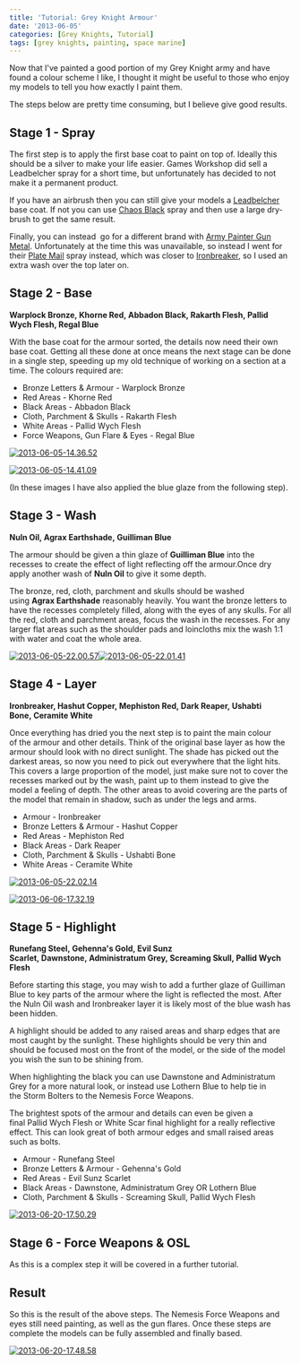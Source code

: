 ```yaml
---
title: 'Tutorial: Grey Knight Armour'
date: '2013-06-05'
categories: [Grey Knights, Tutorial]
tags: [grey knights, painting, space marine]
---
```


Now that I've painted a good portion of my Grey Knight army and have found a colour scheme I like, I thought it might be useful to those who enjoy my models to tell you how exactly I paint them.

The steps below are pretty time consuming, but I believe give good results.

## Stage 1 - Spray

The first step is to apply the first base coat to paint on top of. Ideally this should be a silver to make your life easier. Games Workshop did sell a Leadbelcher spray for a short time, but unfortunately has decided to not make it a permanent product.

If you have an airbrush then you can still give your models a [Leadbelcher](http://www.games-workshop.com/en-EU/Citadel-Base?s=99189950028) base coat. If not you can use [Chaos Black](http://www.games-workshop.com/en-EU/Chaos-Black-Spray-GLOBAL) spray and then use a large dry-brush to get the same result.

Finally, you can instead  go for a different brand with [Army Painter Gun Metal](http://www.amazon.co.uk/Painter-Colour-Primer-Gun-Metal/dp/B00OQ820JG). Unfortunately at the time this was unavailable, so instead I went for their [Plate Mail](http://www.amazon.co.uk/Army-Painter-Plate-Spray-Primer-x/dp/B005WH318Y/) spray instead, which was closer to [Ironbreaker](http://www.games-workshop.com/en-EU/Citadel-Layer?s=99189951059), so I used an extra wash over the top later on.

## Stage 2 - Base

**Warplock Bronze, Khorne Red, Abbadon Black, Rakarth Flesh, Pallid Wych Flesh, Regal Blue**

With the base coat for the armour sorted, the details now need their own base coat. Getting all these done at once means the next stage can be done in a single step, speeding up my old technique of working on a section at a time. The colours required are:

- Bronze Letters & Armour - Warplock Bronze
- Red Areas - Khorne Red
- Black Areas - Abbadon Black
- Cloth, Parchment & Skulls - Rakarth Flesh
- White Areas - Pallid Wych Flesh
- Force Weapons, Gun Flare & Eyes - Regal Blue

[![2013-06-05-14.36.52](http://www.minitothemax.com/minitothemax/wp-content/uploads/2015/07/2013-06-05-14.36.52-1024x768.jpg)](http://www.minitothemax.com/minitothemax/wp-content/uploads/2015/07/2013-06-05-14.36.52.jpg)

[![2013-06-05-14.41.09](http://www.minitothemax.com/minitothemax/wp-content/uploads/2015/07/2013-06-05-14.41.09-1024x768.jpg)](http://www.minitothemax.com/minitothemax/wp-content/uploads/2015/07/2013-06-05-14.41.09.jpg)

(In these images I have also applied the blue glaze from the following step).

## Stage 3 - Wash

**Nuln Oil, Agrax Earthshade, Guilliman Blue**

The armour should be given a thin glaze of **Guilliman Blue** into the recesses to create the effect of light reflecting off the armour.Once dry apply another wash of **Nuln Oil** to give it some depth.

The bronze, red, cloth, parchment and skulls should be washed using **Agrax Earthshade** reasonably heavily. You want the bronze letters to have the recesses completely filled, along with the eyes of any skulls. For all the red, cloth and parchment areas, focus the wash in the recesses. For any larger flat areas such as the shoulder pads and loincloths mix the wash 1:1 with water and coat the whole area.

[![2013-06-05-22.00.57](http://www.minitothemax.com/minitothemax/wp-content/uploads/2015/07/2013-06-05-22.00.57-1024x768.jpg)](http://www.minitothemax.com/minitothemax/wp-content/uploads/2015/07/2013-06-05-22.00.57.jpg)[![2013-06-05-22.01.41](http://www.minitothemax.com/minitothemax/wp-content/uploads/2015/07/2013-06-05-22.01.41-1024x768.jpg)](http://www.minitothemax.com/minitothemax/wp-content/uploads/2015/07/2013-06-05-22.01.41.jpg)

## Stage 4 - Layer

**Ironbreaker, Hashut Copper, Mephiston Red, Dark Reaper, Ushabti Bone, Ceramite White**

Once everything has dried you the next step is to paint the main colour of the armour and other details. Think of the original base layer as how the armour should look with no direct sunlight. The shade has picked out the darkest areas, so now you need to pick out everywhere that the light hits. This covers a large proportion of the model, just make sure not to cover the recesses marked out by the wash, paint up to them instead to give the model a feeling of depth. The other areas to avoid covering are the parts of the model that remain in shadow, such as under the legs and arms.

- Armour - Ironbreaker
- Bronze Letters & Armour - Hashut Copper
- Red Areas - Mephiston Red
- Black Areas - Dark Reaper
- Cloth, Parchment & Skulls - Ushabti Bone
- White Areas - Ceramite White

[![2013-06-05-22.02.14](http://www.minitothemax.com/minitothemax/wp-content/uploads/2015/07/2013-06-05-22.02.14-1024x768.jpg)](http://www.minitothemax.com/minitothemax/wp-content/uploads/2015/07/2013-06-05-22.02.14.jpg)

[![2013-06-06-17.32.19](http://www.minitothemax.com/minitothemax/wp-content/uploads/2015/07/2013-06-06-17.32.19-1024x768.jpg)](http://www.minitothemax.com/minitothemax/wp-content/uploads/2015/07/2013-06-06-17.32.19.jpg)

## Stage 5 - Highlight

**Runefang Steel, Gehenna's Gold, Evil Sunz Scarlet, Dawnstone, Administratum Grey, Screaming Skull, Pallid Wych Flesh**

Before starting this stage, you may wish to add a further glaze of Guilliman Blue to key parts of the armour where the light is reflected the most. After the Nuln Oil wash and Ironbreaker layer it is likely most of the blue wash has been hidden.

A highlight should be added to any raised areas and sharp edges that are most caught by the sunlight. These highlights should be very thin and should be focused most on the front of the model, or the side of the model you wish the sun to be shining from.

When highlighting the black you can use Dawnstone and Administratum Grey for a more natural look, or instead use Lothern Blue to help tie in the Storm Bolters to the Nemesis Force Weapons.

The brightest spots of the armour and details can even be given a final Pallid Wych Flesh or White Scar final highlight for a really reflective effect. This can look great of both armour edges and small raised areas such as bolts.

- Armour - Runefang Steel
- Bronze Letters & Armour - Gehenna's Gold
- Red Areas - Evil Sunz Scarlet
- Black Areas - Dawnstone, Administratum Grey OR Lothern Blue
- Cloth, Parchment & Skulls - Screaming Skull, Pallid Wych Flesh

[![2013-06-20-17.50.29](http://www.minitothemax.com/minitothemax/wp-content/uploads/2015/07/2013-06-20-17.50.29-1024x768.jpg)](http://www.minitothemax.com/minitothemax/wp-content/uploads/2015/07/2013-06-20-17.50.29.jpg)

## Stage 6 - Force Weapons & OSL

As this is a complex step it will be covered in a further tutorial.

## Result

So this is the result of the above steps. The Nemesis Force Weapons and eyes still need painting, as well as the gun flares. Once these steps are complete the models can be fully assembled and finally based.

[![2013-06-20-17.48.58](http://www.minitothemax.com/minitothemax/wp-content/uploads/2015/07/2013-06-20-17.48.58-1024x768.jpg)](http://www.minitothemax.com/minitothemax/wp-content/uploads/2015/07/2013-06-20-17.48.58.jpg)
